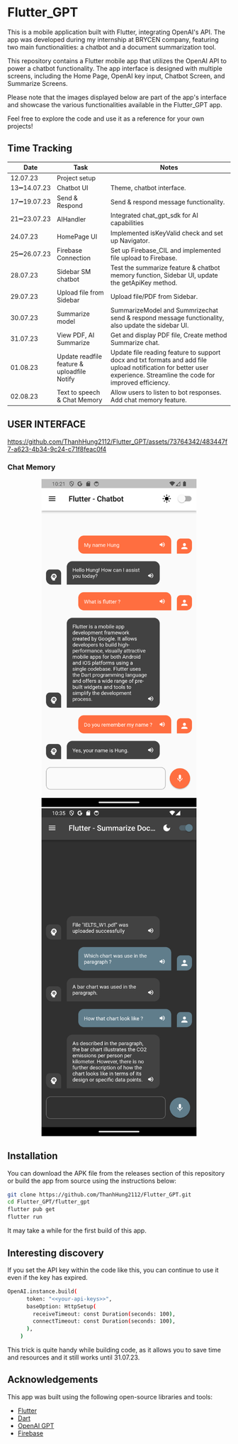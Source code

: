 # Flutter_GPT

This is a mobile application built with Flutter, integrating OpenAI's API. The app was developed during my internship at BRYCEN company, featuring two main functionalities: a chatbot and a document summarization tool.

This repository contains a Flutter mobile app that utilizes the OpenAI API to power a chatbot functionality. The app interface is designed with multiple screens, including the Home Page, OpenAI key input, Chatbot Screen, and Summarize Screens.

Please note that the images displayed below are part of the app's interface and showcase the various functionalities available in the Flutter_GPT app.

Feel free to explore the code and use it as a reference for your own projects!

## Time Tracking

| Date                   | Task                | Notes                                               |
|------------------------|---------------------|-----------------------------------------------------|
|12.07.23                | Project setup       |                                                     |
|13➖14.07.23      | Chatbot UI     | Theme, chatbot interface.                            |
|17➖19.07.23      | Send & Respond  | Send & respond message functionality.               |
|21➖23.07.23       | AIHandler        | Integrated chat_gpt_sdk for AI capabilities         |
| 24.07.23       | HomePage UI        | Implemented isKeyValid check and set up Navigator.   |
| 25➖26.07.23       | Firebase Connection | Set up Firebase_CIL and implemented file upload to Firebase. |
| 28.07.23       | Sidebar SM chatbot| Test the summarize feature & chatbot memory function, Sidebar UI, update the getApiKey method.|
| 29.07.23       | Upload file from Sidebar | Upload file/PDF from Sidebar. |
| 30.07.23       | Summarize model | SummarizeModel and Summrizechat send & respond message functionality, also update the sidebar UI.|
| 31.07.23       | View PDF, AI Summarize | Get and display PDF file, Create method Summarize chat. |
| 01.08.23       | Update readfile feature & uploadfile Notify | Update file reading feature to support docx and txt formats and add file upload notification for better user experience. Streamline the code for improved efficiency.|
| 02.08.23       | Text to speech & Chat Memory | Allow users to listen to bot responses. Add chat memory feature. |
## USER INTERFACE

https://github.com/ThanhHung2112/Flutter_GPT/assets/73764342/483447f7-a623-4b34-9c24-c71f8feac0f4

### Chat Memory
<p align="center">
  <img src="https://github.com/ThanhHung2112/Flutter_GPT/blob/main/IMG/Screenshot_1690989691.png" width="350" alt="Home Page 1">
  <img src="https://github.com/ThanhHung2112/Flutter_GPT/blob/main/IMG/Screenshot_1690990527.png" width="350" alt="Home Page 2">
</p>

## Installation

You can download the APK file from the releases section of this repository or build the app from source using the
instructions below:

```bash
git clone https://github.com/ThanhHung2112/Flutter_GPT.git
cd Flutter_GPT/flutter_gpt
flutter pub get
flutter run
````
It may take a while for the first build of this app.

## Interesting discovery

If you set the API key within the code like this, you can continue to use it even if the key has expired.
```bash
OpenAI.instance.build(
      token: "<<your-api-keys>>",
      baseOption: HttpSetup(
        receiveTimeout: const Duration(seconds: 100),
        connectTimeout: const Duration(seconds: 100),
      ),
    )
````
This trick is quite handy while building code, as it allows you to save time and resources and it still works until 31.07.23.

## Acknowledgements

This app was built using the following open-source libraries and tools:

* [Flutter](https://flutter.dev/)
* [Dart](https://dart.dev/)
* [OpenAI GPT](https://beta.openai.com/)
* [Firebase](https://firebase.google.com/docs/flutter/setup)



